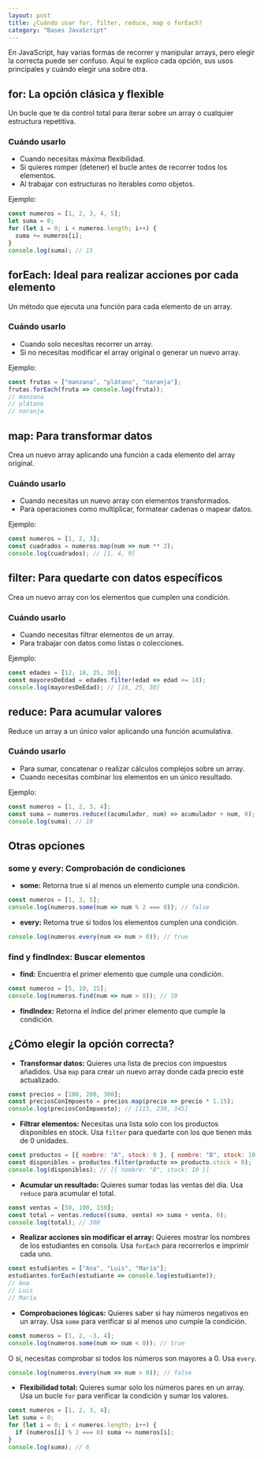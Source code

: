 ```yaml
---
layout: post
title: ¿Cuándo usar for, filter, reduce, map o forEach?
category: "Bases JavaScript"
---
```


En JavaScript, hay varias formas de recorrer y manipular arrays, pero elegir la correcta puede ser confuso. Aquí te explico cada opción, sus usos principales y cuándo elegir una sobre otra.

## for: La opción clásica y flexible
Un bucle que te da control total para iterar sobre un array o cualquier estructura repetitiva.

### Cuándo usarlo
- Cuando necesitas máxima flexibilidad.
- Si quieres romper (detener) el bucle antes de recorrer todos los elementos.
- Al trabajar con estructuras no iterables como objetos.  

Ejemplo:
```javascript
const numeros = [1, 2, 3, 4, 5];
let suma = 0;
for (let i = 0; i < numeros.length; i++) {
  suma += numeros[i];
}
console.log(suma); // 15
```

## forEach: Ideal para realizar acciones por cada elemento
Un método que ejecuta una función para cada elemento de un array.

### Cuándo usarlo
- Cuando solo necesitas recorrer un array.
- Si no necesitas modificar el array original o generar un nuevo array.  
  
Ejemplo:
```javascript
const frutas = ["manzana", "plátano", "naranja"];
frutas.forEach(fruta => console.log(fruta));
// manzana
// plátano
// naranja
```

## map: Para transformar datos
Crea un nuevo array aplicando una función a cada elemento del array original.

### Cuándo usarlo
- Cuando necesitas un nuevo array con elementos transformados.
- Para operaciones como multiplicar, formatear cadenas o mapear datos.  
  
Ejemplo:
```javascript
const numeros = [1, 2, 3];
const cuadrados = numeros.map(num => num ** 2);
console.log(cuadrados); // [1, 4, 9]
```

## filter: Para quedarte con datos específicos
Crea un nuevo array con los elementos que cumplen una condición.

### Cuándo usarlo
- Cuando necesitas filtrar elementos de un array.
- Para trabajar con datos como listas o colecciones.  
  
Ejemplo:
```javascript
const edades = [12, 18, 25, 30];
const mayoresDeEdad = edades.filter(edad => edad >= 18);
console.log(mayoresDeEdad); // [18, 25, 30]
```  

## reduce: Para acumular valores
Reduce un array a un único valor aplicando una función acumulativa.

### Cuándo usarlo
- Para sumar, concatenar o realizar cálculos complejos sobre un array.
- Cuando necesitas combinar los elementos en un único resultado.  
  
Ejemplo:
```javascript
const numeros = [1, 2, 3, 4];
const suma = numeros.reduce((acumulador, num) => acumulador + num, 0);
console.log(suma); // 10
```

## Otras opciones
### some y every: Comprobación de condiciones
- **some:** Retorna true si al menos un elemento cumple una condición.  
  
```javascript
const numeros = [1, 3, 5];
console.log(numeros.some(num => num % 2 === 0)); // false
```  

- **every:** Retorna true si todos los elementos cumplen una condición.  
  
```javascript
console.log(numeros.every(num => num > 0)); // true
```

### find y findIndex: Buscar elementos
- **find:** Encuentra el primer elemento que cumple una condición.  
  
```javascript
const numeros = [5, 10, 15];
console.log(numeros.find(num => num > 8)); // 10
```  

- **findIndex:** Retorna el índice del primer elemento que cumple la condición.

## ¿Cómo elegir la opción correcta?
- **Transformar datos:**
Quieres una lista de precios con impuestos añadidos. Usa `map` para crear un nuevo array donde cada precio esté actualizado.
  
```javascript
const precios = [100, 200, 300];
const preciosConImpuesto = precios.map(precio => precio * 1.15);
console.log(preciosConImpuesto); // [115, 230, 345]
```
- **Filtrar elementos:**
Necesitas una lista solo con los productos disponibles en stock. Usa `filter` para quedarte con los que tienen más de 0 unidades.
  
```javascript
const productos = [{ nombre: "A", stock: 0 }, { nombre: "B", stock: 10 }];
const disponibles = productos.filter(producto => producto.stock > 0);
console.log(disponibles); // [{ nombre: "B", stock: 10 }]
```
  
- **Acumular un resultado:**
Quieres sumar todas las ventas del día. Usa `reduce` para acumular el total.
  
```javascript
const ventas = [50, 100, 150];
const total = ventas.reduce((suma, venta) => suma + venta, 0);
console.log(total); // 300
```

- **Realizar acciones sin modificar el array:**
Quieres mostrar los nombres de los estudiantes en consola. Usa `forEach` para recorrerlos e imprimir cada uno.

```javascript
const estudiantes = ["Ana", "Luis", "María"];
estudiantes.forEach(estudiante => console.log(estudiante));
// Ana
// Luis
// María
```

- **Comprobaciones lógicas:**
Quieres saber si hay números negativos en un array. Usa `some` para verificar si al menos uno cumple la condición.

```javascript
const numeros = [1, 2, -3, 4];
console.log(numeros.some(num => num < 0)); // true
```

O si, necesitas comprobar si todos los números son mayores a 0. Usa `every`.

```javascript
console.log(numeros.every(num => num > 0)); // false
```

- **Flexibilidad total:**
Quieres sumar solo los números pares en un array. Usa un bucle `for` para verificar la condición y sumar los valores.

```javascript
const numeros = [1, 2, 3, 4];
let suma = 0;
for (let i = 0; i < numeros.length; i++) {
  if (numeros[i] % 2 === 0) suma += numeros[i];
}
console.log(suma); // 6
```